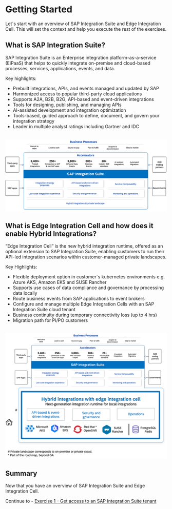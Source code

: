 # Getting Started

Let´s start with an overview of SAP Integration Suite and Edge Integration Cell. This will set the context and help you execute the rest of the exercises.

## What is SAP Integration Suite?

SAP Integration Suite is an Enterprise integration platform-as-a-service (EiPaaS) that helps to quickly integrate on-premise and cloud-based processes, services, applications, events, and data. 

Key highlights:
- Prebuilt integrations, APIs, and events managed and updated by SAP
- Harmonized access to popular third-party cloud applications
- Supports A2A, B2B, B2G, API-based and event-driven integrations 
- Tools for designing, publishing, and managing APIs
- AI-assisted development and integration optimization
- Tools-based, guided approach to define, document, and govern your integration strategy
- Leader in multiple analyst ratings including Gartner and IDC 

<br>![](/exercises/ex0/images/sis-1.png)

## What is Edge Integration Cell and how does it enable Hybrid Integrations?

“Edge Integration Cell” is the new hybrid integration runtime, offered as an optional extension to SAP Integration Suite, enabling customers to run their API-led integration scenarios within customer-managed private landscapes. 

Key Highlights:
- Flexible deployment option in customer´s kubernetes environments e.g. Azure AKS, Amazon EKS and SUSE Rancher 
- Supports use cases of data compliance and governance by processing data locally
- Route business events from SAP applications to  event brokers
- Configure and manage multiple Edge Integration Cells with an SAP Integration Suite cloud tenant
- Business continuity during temporary connectivity loss (up to 4 hrs)
- Migration path for PI/PO customers 

<br>![](/exercises/ex0/images/sis.png)

## Summary

Now that you have an overview of SAP Integration Suite and Edge Integration Cell.

Continue to - [Exercise 1 - Get access to an SAP Integration Suite tenant](../ex1/README.md)
